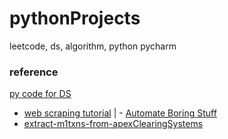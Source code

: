 # pythonProjects
leetcode, ds, algorithm, python pycharm


### reference

[py code for DS](https://www.section.io/engineering-education/list-data-structure-python/)
- [web scraping tutorial](https://realpython.com/python-web-scraping-practical-introduction/) | - [Automate Boring Stuff](https://automatetheboringstuff.com/2e/chapter12/)
- [extract-m1txns-from-apexClearingSystems](https://bmeares.medium.com/how-i-automatically-extract-my-m1-finance-transactions-b43cef857bc7)